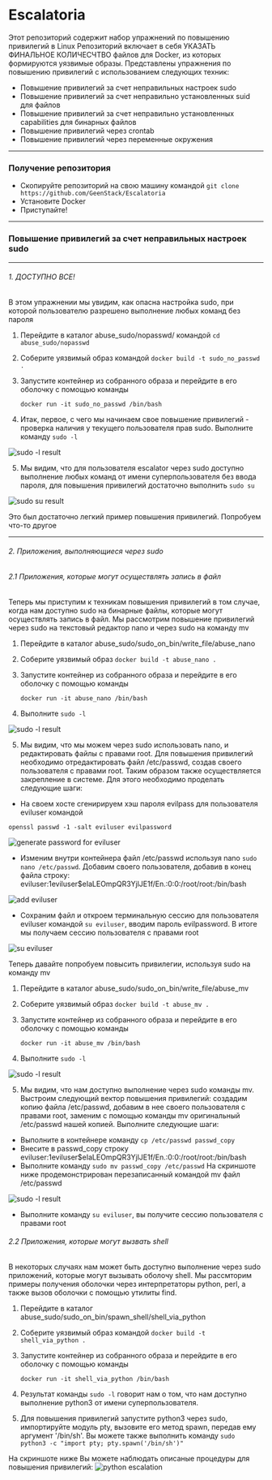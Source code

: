# Escalatoria
Этот репозиторий содержит набор упражнений по повышению привилегий в Linux
Репозиторий включает в себя УКАЗАТЬ ФИНАЛЬНОЕ КОЛИЧЕСЧТВО файлов для Docker,
из которых формируются уязвимые образы. Представлены упражнения по повышению привилегий
с использованием следующих техник:

* Повышение привилегий за счет неправильных настроек sudo
* Повышение привилегий за счет неправильно установленных suid для файлов
* Повышение привилегий за счет неправильно установленных capabilities для бинарных файлов
* Повышение привилегий через crontab
* Повышение привилегий через переменные окружения
***
### Получение репозитория
* Скопируйте репозиторий на свою машину командой
`git clone https://github.com/GeenStack/Escalatoria`
* Установите Docker
* Приступайте!
***
### Повышение привилегий за счет неправильных настроек sudo
***
###### 1. ДОСТУПНО ВСЕ!
В этом упражнении мы увидим, как опасна настройка sudo, при которой пользователю разрешено 
выполнение любых команд без пароля
1.  Перейдите в каталог abuse_sudo/nopasswd/ командой `cd abuse_sudo/nopasswd`
2.  Соберите уязвимый образ командой `docker build -t sudo_no_passwd .`
3.  Запустите контейнер из собранного образа и перейдите в его оболочку с помощью команды

    `docker run -it sudo_no_passwd /bin/bash`
4.  Итак, первое, с чего мы начинаем свое повышение привилегий - проверка наличия у текущего пользователя прав sudo. Выполните команду 
`sudo -l`

![sudo -l result](/pictures/pic1.png)

5.  Мы видим, что для пользователя escalator через sudo доступно выполнение любых команд от имени суперпользователя без ввода пароля, для повышения привилегий достаточно выполнить `sudo su`

![sudo su result](/pictures/pic2.png)

Это был достаточно легкий пример повышения привилегий. Попробуем что-то другое

***
###### 2. Приложения, выполняющиеся через sudo
###### 2.1 Приложения, которые могут осуществлять запись в файл
Теперь мы приступим к техникам повышения привилегий в том случае, когда нам доступно sudo на бинарные файлы, которые могут осуществлять запись в файл. Мы рассмотрим повышение привилегий через sudo на текстовый редактор nano и через sudo на команду mv

1.  Перейдите в каталог abuse_sudo/sudo_on_bin/write_file/abuse_nano
2.  Соберите уязвимый образ `docker build -t abuse_nano .`
3.  Запустите контейнер из собранного образа и перейдите в его оболочку с помощью команды

    `docker run -it abuse_nano /bin/bash`
4.  Выполните `sudo -l`

![sudo -l result](/pictures/pic3.png)

5.  Мы видим, что мы можем через sudo использовать nano, и редактировать файлы с правами root. 
Для повышения привилегий необходимо отредактировать файл /etc/passwd, создав своего пользователя с правами root. 
Таким образом также осуществляется закрепление в системе. Для этого необходимо проделать следующие шаги:
* На своем хосте сгенирируем хэш пароля evilpass для пользователя eviluser командой 

`openssl passwd -1 -salt eviluser evilpassword`

![generate password for eviluser](/pictures/pic4_1.png)

* Изменим внутри контейнера файл /etc/passwd используя nano `sudo nano /etc/passwd`. Добавим своего пользователя, добавив в конец файла строку: eviluser:$1$eviluser$eIaLEOmpQR3YjlJE1f/En.:0:0:/root/root:/bin/bash

![add eviluser](/pictures/pic5.png)

* Сохраним файл и откроем терминальную сессию для пользователя eviluser командой `su eviluser`, вводим пароль evilpassword. В итоге мы получаем сессию пользователя с правами root

![su eviluser](/pictures/pic6.png)

Теперь давайте попробуем повысить привилегии, используя sudo на команду mv
1.  Перейдите в каталог abuse_sudo/sudo_on_bin/write_file/abuse_mv
2.  Соберите уязвимый образ `docker build -t abuse_mv .`
3.  Запустите контейнер из собранного образа и перейдите в его оболочку с помощью команды

    `docker run -it abuse_mv /bin/bash`
4.  Выполните `sudo -l`

![sudo -l result](/pictures/pic7.png)

5. Мы видим, что нам доступно выполнение через sudo команды mv. Выстроим следующий вектор повышения привилегий: создадим копию файла /etc/passwd, добавим в нее своего пользователя с правами root, заменим с помощью команды mv оригинальный /etc/passwd нашей копией. Выполните следующие шаги:
* Выполните в контейнере команду `cp /etc/passwd passwd_copy`
* Внесите в passwd_copy строку eviluser:$1$eviluser$eIaLEOmpQR3YjlJE1f/En.:0:0:/root/root:/bin/bash
* Выполните команду `sudo mv passwd_copy /etc/passwd`
На скриншоте ниже продемонстрирован перезаписанный командой mv файл /etc/passwd

![sudo -l result](/pictures/pic8.png)

* Выполните команду `su eviluser`, вы получите сессию пользователя с правами root

###### 2.2 Приложения, которые могут вызвать shell

В некоторых случаях нам может быть доступно выполнение через sudo приложений, которые могут вызывать оболочу shell. Мы рассмторим примеры получения оболочки через интерпретаторы python, perl, а также вызов оболочки с помощью утилиты find.

1.  Перейдите в каталог abuse_sudo/sudo_on_bin/spawn_shell/shell_via_python
2.  Соберите уязвимый образ командой `docker build -t shell_via_python .`
3.  Запустите контейнер из собранного образа и перейдите в его оболочку с помощью команды

    `docker run -it shell_via_python /bin/bash`
    
4.  Результат команды `sudo -l` говорит нам о том, что нам доступно выполнение python3 от имени суперпользователя.
5.  Для повышения привилегий запустите python3 через sudo, импортируйте модуль pty, вызовите его метод spawn, передав ему аргумент '/bin/sh'. Вы можете также выполнить команду 
`sudo python3 -c "import pty; pty.spawn('/bin/sh')"`

На скриншоте ниже Вы можете наблюдать описаные процедуры для повышения привилегий:
![python escalation](/pictures/pic9.png)
